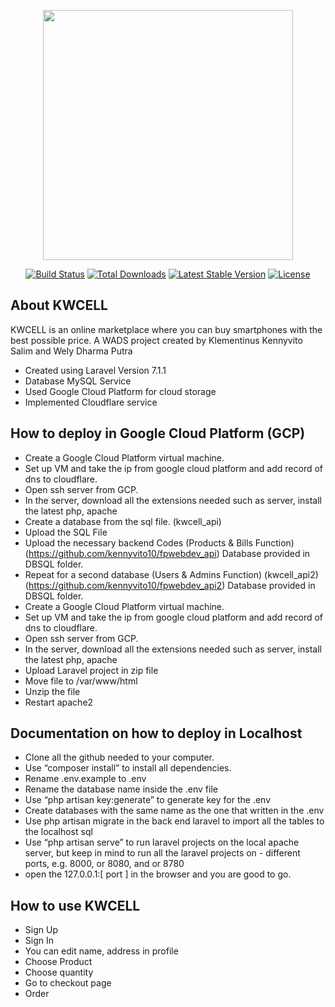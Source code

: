 <p align="center"><img src="https://res.cloudinary.com/dtfbvvkyp/image/upload/v1566331377/laravel-logolockup-cmyk-red.svg" width="400"></p>

<p align="center">
<a href="https://travis-ci.org/laravel/framework"><img src="https://travis-ci.org/laravel/framework.svg" alt="Build Status"></a>
<a href="https://packagist.org/packages/laravel/framework"><img src="https://poser.pugx.org/laravel/framework/d/total.svg" alt="Total Downloads"></a>
<a href="https://packagist.org/packages/laravel/framework"><img src="https://poser.pugx.org/laravel/framework/v/stable.svg" alt="Latest Stable Version"></a>
<a href="https://packagist.org/packages/laravel/framework"><img src="https://poser.pugx.org/laravel/framework/license.svg" alt="License"></a>
</p>

## About KWCELL
KWCELL is an online marketplace where you can buy smartphones with the best possible price. A WADS project created by Klementinus Kennyvito Salim and Wely Dharma Putra
- Created using Laravel Version 7.1.1
- Database MySQL Service
- Used Google Cloud Platform for cloud storage
- Implemented Cloudflare service

## How to deploy in Google Cloud Platform (GCP)

- Create a Google Cloud Platform virtual machine.
- Set up VM and take the ip from google cloud platform and add record of dns to cloudflare.
- Open ssh server from GCP.
- In the server, download all the extensions needed such as server, install the latest php, apache
- Create a database from the sql file. (kwcell_api)
- Upload the SQL File
- Upload the necessary backend Codes (Products & Bills Function)(https://github.com/kennyvito10/fpwebdev_api)  Database provided in DBSQL folder.
- Repeat for a second database (Users & Admins Function) (kwcell_api2) (https://github.com/kennyvito10/fpwebdev_api2) Database provided in DBSQL folder.
- Create a Google Cloud Platform virtual machine.
- Set up VM and take the ip from google cloud platform and add record of dns to cloudflare.
- Open ssh server from GCP.
- In the server, download all the extensions needed such as server, install the latest php, apache
- Upload Laravel project in zip file
- Move file to /var/www/html
- Unzip the file 
- Restart apache2

## Documentation on how to deploy in Localhost

- Clone all the github needed to your computer.
- Use “composer install” to install all dependencies.
- Rename .env.example to .env
- Rename the database name inside the .env file
- Use “php artisan key:generate” to generate key for the .env
- Create databases with the same name as the one that written in the .env
- Use php artisan migrate in the back end laravel to import all the tables to the localhost sql
- Use “php artisan serve” to run laravel projects on the local apache server, but keep in mind to run all the laravel projects on -   different ports, e.g. 8000, or 8080, and or 8780
- open the 127.0.0.1:[ port ] in the browser and you are good to go.

## How to use KWCELL
- Sign Up
- Sign In
- You can edit name, address in profile
- Choose Product
- Choose quantity
- Go to checkout page
- Order 
